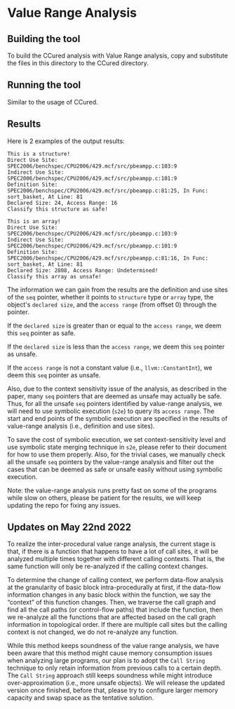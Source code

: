 # Value Range Analysis

## Building the tool
To build the CCured analysis with Value Range analysis, copy and substitute the files in this directory to the CCured directory.

## Running the tool

Similar to the usage of CCured.
   
## Results

Here is 2 examples of the output results:

```
This is a structure!
Direct Use Site: SPEC2006/benchspec/CPU2006/429.mcf/src/pbeampp.c:103:9
Indirect Use Site: SPEC2006/benchspec/CPU2006/429.mcf/src/pbeampp.c:101:9
Definition Site: SPEC2006/benchspec/CPU2006/429.mcf/src/pbeampp.c:81:25, In Func: sort_basket, At Line: 81
Declared Size: 24, Access Range: 16
Classify this structure as safe!

This is an array!
Direct Use Site: SPEC2006/benchspec/CPU2006/429.mcf/src/pbeampp.c:103:9
Indirect Use Site: SPEC2006/benchspec/CPU2006/429.mcf/src/pbeampp.c:101:9
Definition Site: SPEC2006/benchspec/CPU2006/429.mcf/src/pbeampp.c:81:16, In Func: sort_basket, At Line: 81
Declared Size: 2808, Access Range: Undetermined!
Classify this array as unsafe!
```

The information we can gain from the results are the definition and use sites of the ```seq``` pointer, whether it points to ```structure``` type or ```array``` type, the object's ```declared size```, and the ```access range``` (from offset 0) through the pointer.

If the ```declared size``` is greater than or equal to the ```access range```, we deem this ```seq``` pointer as safe.

If the ```declared size``` is less than the ```access range```, we deem this ```seq``` pointer as unsafe.

If the ```access range``` is not a constant value (i.e., ```llvm::ConstantInt```), we deem this ```seq``` pointer as unsafe.

Also, due to the context sensitivity issue of the analysis, as described in the paper, many ```seq``` pointers that are deemed as unsafe may actually be safe. Thus, for all the unsafe ```seq``` pointers identified by value-range analysis, we will need to use symbolic execution (```s2e```) to query its ```access range```. The start and end points of the symbolic execution are specified in the results of value-range analysis (i.e., definition and use sites). 

To save the cost of symbolic execution, we set context-sensitivity level and use symbolic state merging technique in ```s2e```, please refer to their document for how to use them properly. Also, for the trivial cases, we manually check all the unsafe ```seq``` pointers by the value-range analysis and filter out the cases that can be deemed as safe or unsafe easily without using symbolic execution.

Note: the value-range analysis runs pretty fast on some of the programs while slow on others, please be patient for the results, we will keep updating the repo for fixing any issues.

## Updates on May 22nd 2022

To realize the inter-procedural value range analysis, the current stage is that, if there is a function that happens to have a lot of call sites, it will be analyzed multiple times together with different calling contexts. That is, the same function will only be re-analyzed if the calling context changes.
 
To determine the change of calling context, we perform data-flow analysis at the granularity of basic block intra-procedurally at first, if the data-flow information changes in any basic block within the function, we say the “context” of this function changes. Then, we traverse the call graph and find all the call paths (or control-flow paths) that include the function, then we re-analyze all the functions that are affected based on the call graph information in topological order. If there are multiple call sites but the calling context is not changed, we do not re-analyze any function.

While this method keeps soundness of the value range analysis, we have been aware that this method might cause memory consumption issues when analyzing large programs, our plan is to adopt the ```Call String``` technique to only retain information from previous calls to a certain depth. The ```Call String``` approach still keeps soundness while might introduce over-approximation (i.e., more unsafe objects). We will release the updated version once finished, before that, please try to configure larger memory capacity and swap space as the tentative solution.
